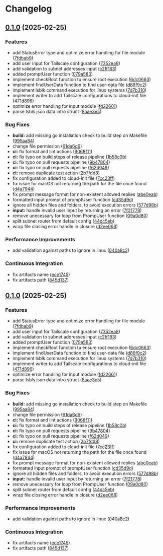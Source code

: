 # Changelog

## [0.1.0](https://github.com/borisdvlpr/gotail/compare/v0.1.0...v0.1.0) (2025-02-25)


### Features

* add StatusError type and optimize error handling for file module ([7fdbab9](https://github.com/borisdvlpr/gotail/commit/7fdbab9e7215de34f673d3e3e7d37558a50f7269))
* add user input for Tailscale configuration ([7352ea8](https://github.com/borisdvlpr/gotail/commit/7352ea8a9dc27aec9e581dbb72d025576dbc25e1))
* add validation to subnet addresses input ([c2ff163](https://github.com/borisdvlpr/gotail/commit/c2ff1633470e93d8e8ec2f05e8ed12c1a88ede7f))
* added promptUser function ([079a583](https://github.com/borisdvlpr/gotail/commit/079a583ff3b5288543e4e3f90c0ae7fe80380158))
* implement checkRoot function tu ensure root execution ([6dc0663](https://github.com/borisdvlpr/gotail/commit/6dc0663cae27d0c9f5a6e2fb42e70200877009ee))
* implement findUserData function to find user-data file ([d86f9c2](https://github.com/borisdvlpr/gotail/commit/d86f9c246e8a6d22fc2017a87b0375f88ca12b87))
* implement lsblk command execution for linux systems ([7d7b310](https://github.com/borisdvlpr/gotail/commit/7d7b310648d308db57774c6abf184583b32e96e4))
* implement writer to add Tailscale configurations to cloud-init file ([471d896](https://github.com/borisdvlpr/gotail/commit/471d8969011943e140bf77e992db662a37eb7c59))
* optimize error handling for input module ([fd22601](https://github.com/borisdvlpr/gotail/commit/fd2260132d3fecbdf74e8640b6d3c035be58c63b))
* parse lsbls json data intro struct ([8aae3e5](https://github.com/borisdvlpr/gotail/commit/8aae3e5ef50287031deefeec0e4dd354ba59fb1f))


### Bug Fixes

* **build:** add missing go installation check to build step on Makefile ([995aa84](https://github.com/borisdvlpr/gotail/commit/995aa847f30a8c9012416482c9e30a5c562a8676))
* change file permission ([61da6d6](https://github.com/borisdvlpr/gotail/commit/61da6d66d962fe3c3f8a91cf96d2eb1526fa54c4))
* **ci:** fix format and lint actions ([9068f11](https://github.com/borisdvlpr/gotail/commit/9068f11a3d5bdf1b79ce0bc3dfe6f70cc6b38ef1))
* **ci:** fix typo on build steps of release pipeline ([1b58c0b](https://github.com/borisdvlpr/gotail/commit/1b58c0b8d7435e864fd925c3862eb610aed10154))
* **ci:** fix typo on pull requests pipeline ([9b47804](https://github.com/borisdvlpr/gotail/commit/9b47804e99dee9ece59a1eebf3f94b9f02c94945))
* **ci:** fix typo on pull requests pipeline ([f62d049](https://github.com/borisdvlpr/gotail/commit/f62d049ecbafe3e1617ad2c486076b46a15c72cf))
* **ci:** remove duplicate test action ([2b7fdd8](https://github.com/borisdvlpr/gotail/commit/2b7fdd8bf115e22b1b3bd6e2e68b6a1d04dbeb71))
* fix configuration added to cloud-init file ([7cc23ff](https://github.com/borisdvlpr/gotail/commit/7cc23ffa1e8efae5dc5a0e2e984f6cb4a95cc697))
* fix issue for macOS not returning the path for the file once found ([d4a7944](https://github.com/borisdvlpr/gotail/commit/d4a794440350b9e2392d0efb9a210d60bf23dca1))
* fix prompt message format for non-existent allowed replies ([abe0eab](https://github.com/borisdvlpr/gotail/commit/abe0eab3b11a6074e69ac41eab6826efdca4d689))
* formatted input prompt of promptUser function ([cd35d9d](https://github.com/borisdvlpr/gotail/commit/cd35d9da5872de3f41c49eda86f833eeac51e633))
* ignore all hidden files and folders, to avoid execution errors ([577d98b](https://github.com/borisdvlpr/gotail/commit/577d98b8b578cd29432bf4a33aea39b51ce80b0e))
* **input:** handle invalid user input by returning an error ([7f21778](https://github.com/borisdvlpr/gotail/commit/7f217784602fcf7ce47b4582a524aa8985c2e333))
* remove unecessary for loop from PrompUser function ([09a0d80](https://github.com/borisdvlpr/gotail/commit/09a0d80dcad2caa8853a5f61432a8609c2f98e8d))
* split subnet router from default config ([44dc5eb](https://github.com/borisdvlpr/gotail/commit/44dc5eb3ea39d07858e05c96ad60e4cba6fa1e0f))
* wrap file closing error handle in closure ([d2ee068](https://github.com/borisdvlpr/gotail/commit/d2ee06833e2e9f33063589826e3a7eb8fed35618))


### Performance Improvements

* add validation against paths to ignore in linux ([040a8c2](https://github.com/borisdvlpr/gotail/commit/040a8c21ebb39e328ea2b5f36f1d4881ca173225))


### Continuous Integration

* fix artifacts name ([ece1745](https://github.com/borisdvlpr/gotail/commit/ece17459755f10c32bd21244a82ee9a7d28082ca))
* fix artifacts path ([845d137](https://github.com/borisdvlpr/gotail/commit/845d137e81f5e060e5c7c23c0778da3a4173c6d2))

## [0.1.0](https://github.com/borisdvlpr/gotail/compare/v0.1.0...v0.1.0) (2025-02-25)


### Features

* add StatusError type and optimize error handling for file module ([7fdbab9](https://github.com/borisdvlpr/gotail/commit/7fdbab9e7215de34f673d3e3e7d37558a50f7269))
* add user input for Tailscale configuration ([7352ea8](https://github.com/borisdvlpr/gotail/commit/7352ea8a9dc27aec9e581dbb72d025576dbc25e1))
* add validation to subnet addresses input ([c2ff163](https://github.com/borisdvlpr/gotail/commit/c2ff1633470e93d8e8ec2f05e8ed12c1a88ede7f))
* added promptUser function ([079a583](https://github.com/borisdvlpr/gotail/commit/079a583ff3b5288543e4e3f90c0ae7fe80380158))
* implement checkRoot function tu ensure root execution ([6dc0663](https://github.com/borisdvlpr/gotail/commit/6dc0663cae27d0c9f5a6e2fb42e70200877009ee))
* implement findUserData function to find user-data file ([d86f9c2](https://github.com/borisdvlpr/gotail/commit/d86f9c246e8a6d22fc2017a87b0375f88ca12b87))
* implement lsblk command execution for linux systems ([7d7b310](https://github.com/borisdvlpr/gotail/commit/7d7b310648d308db57774c6abf184583b32e96e4))
* implement writer to add Tailscale configurations to cloud-init file ([471d896](https://github.com/borisdvlpr/gotail/commit/471d8969011943e140bf77e992db662a37eb7c59))
* optimize error handling for input module ([fd22601](https://github.com/borisdvlpr/gotail/commit/fd2260132d3fecbdf74e8640b6d3c035be58c63b))
* parse lsbls json data intro struct ([8aae3e5](https://github.com/borisdvlpr/gotail/commit/8aae3e5ef50287031deefeec0e4dd354ba59fb1f))


### Bug Fixes

* **build:** add missing go installation check to build step on Makefile ([995aa84](https://github.com/borisdvlpr/gotail/commit/995aa847f30a8c9012416482c9e30a5c562a8676))
* change file permission ([61da6d6](https://github.com/borisdvlpr/gotail/commit/61da6d66d962fe3c3f8a91cf96d2eb1526fa54c4))
* **ci:** fix format and lint actions ([9068f11](https://github.com/borisdvlpr/gotail/commit/9068f11a3d5bdf1b79ce0bc3dfe6f70cc6b38ef1))
* **ci:** fix typo on build steps of release pipeline ([1b58c0b](https://github.com/borisdvlpr/gotail/commit/1b58c0b8d7435e864fd925c3862eb610aed10154))
* **ci:** fix typo on pull requests pipeline ([9b47804](https://github.com/borisdvlpr/gotail/commit/9b47804e99dee9ece59a1eebf3f94b9f02c94945))
* **ci:** fix typo on pull requests pipeline ([f62d049](https://github.com/borisdvlpr/gotail/commit/f62d049ecbafe3e1617ad2c486076b46a15c72cf))
* **ci:** remove duplicate test action ([2b7fdd8](https://github.com/borisdvlpr/gotail/commit/2b7fdd8bf115e22b1b3bd6e2e68b6a1d04dbeb71))
* fix configuration added to cloud-init file ([7cc23ff](https://github.com/borisdvlpr/gotail/commit/7cc23ffa1e8efae5dc5a0e2e984f6cb4a95cc697))
* fix issue for macOS not returning the path for the file once found ([d4a7944](https://github.com/borisdvlpr/gotail/commit/d4a794440350b9e2392d0efb9a210d60bf23dca1))
* fix prompt message format for non-existent allowed replies ([abe0eab](https://github.com/borisdvlpr/gotail/commit/abe0eab3b11a6074e69ac41eab6826efdca4d689))
* formatted input prompt of promptUser function ([cd35d9d](https://github.com/borisdvlpr/gotail/commit/cd35d9da5872de3f41c49eda86f833eeac51e633))
* ignore all hidden files and folders, to avoid execution errors ([577d98b](https://github.com/borisdvlpr/gotail/commit/577d98b8b578cd29432bf4a33aea39b51ce80b0e))
* **input:** handle invalid user input by returning an error ([7f21778](https://github.com/borisdvlpr/gotail/commit/7f217784602fcf7ce47b4582a524aa8985c2e333))
* remove unecessary for loop from PrompUser function ([09a0d80](https://github.com/borisdvlpr/gotail/commit/09a0d80dcad2caa8853a5f61432a8609c2f98e8d))
* split subnet router from default config ([44dc5eb](https://github.com/borisdvlpr/gotail/commit/44dc5eb3ea39d07858e05c96ad60e4cba6fa1e0f))
* wrap file closing error handle in closure ([d2ee068](https://github.com/borisdvlpr/gotail/commit/d2ee06833e2e9f33063589826e3a7eb8fed35618))


### Performance Improvements

* add validation against paths to ignore in linux ([040a8c2](https://github.com/borisdvlpr/gotail/commit/040a8c21ebb39e328ea2b5f36f1d4881ca173225))


### Continuous Integration

* fix artifacts name ([ece1745](https://github.com/borisdvlpr/gotail/commit/ece17459755f10c32bd21244a82ee9a7d28082ca))
* fix artifacts path ([845d137](https://github.com/borisdvlpr/gotail/commit/845d137e81f5e060e5c7c23c0778da3a4173c6d2))
